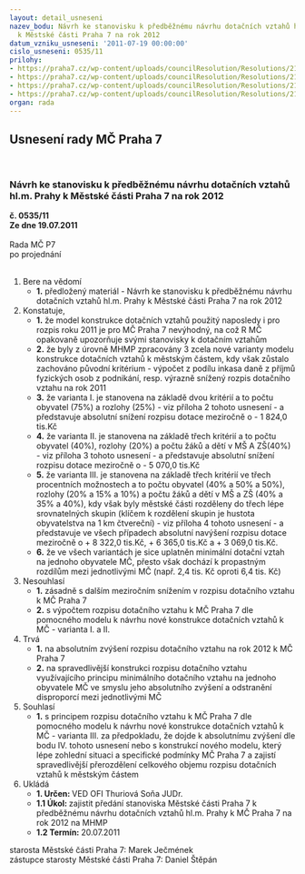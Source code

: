 ```yaml
---
layout: detail_usneseni
nazev_bodu: Návrh ke stanovisku k předběžnému návrhu dotačních vztahů hl.m. Prahy
  k Městské části Praha 7 na rok 2012
datum_vzniku_usneseni: '2011-07-19 00:00:00'
cislo_usneseni: 0535/11
prilohy:
- https://praha7.cz/wp-content/uploads/councilResolution/Resolutions/21490/35-11-usnezhmp4_1_11.pdf
- https://praha7.cz/wp-content/uploads/councilResolution/Resolutions/21490/35-11-varianta_10001.pdf
- https://praha7.cz/wp-content/uploads/councilResolution/Resolutions/21490/35-11-varianta_20001.pdf
- https://praha7.cz/wp-content/uploads/councilResolution/Resolutions/21490/35-11-varianta_30001.pdf
organ: rada
---
```

<div id="ucUsn_pList" class="usn">
	<span><h2>Usnesení rady MČ Praha 7 </h2>
<br></span><div class="standBody">
<span><h3>Návrh ke stanovisku k předběžnému návrhu dotačních vztahů hl.m. Prahy k Městské části Praha 7 na rok 2012</h3></span><div class="center">
		<strong>č. 0535/11</strong><br>
	</div>
<div class="center">
		<strong>Ze dne 19.07.2011</strong><br><br>
	</div>Rada MČ P7<br> po projednání<br><br><ol>
<li>Bere na vědomí<ul><li>
<strong>1.</strong> předložený materiál - Návrh ke stanovisku k předběžnému návrhu dotačních vztahů hl.m. Prahy k Městské části Praha 7 na rok 2012</li></ul>
</li>
<li>Konstatuje,<ul>
<li>
<strong>1.</strong> že model konstrukce dotačních vztahů použitý naposledy i pro rozpis roku 2011 je pro MČ Praha 7 nevýhodný, na což R MČ opakovaně upozorňuje svými stanovisky k dotačním vztahům</li>
<li>
<strong>2.</strong> že byly z úrovně MHMP zpracovány 3 zcela nové varianty modelu konstrukce dotačních vztahů k městským částem, kdy však zůstalo zachováno původní kritérium - výpočet z podílu inkasa daně z příjmů fyzických osob z podnikání, resp. výrazně snížený rozpis dotačního vztahu na rok 2011 </li>
<li>
<strong>3.</strong> že varianta I. je stanovena na základě dvou kritérií a to počtu obyvatel (75%) a rozlohy (25%) - viz příloha 2 tohoto usnesení - a představuje absolutní snížení rozpisu dotace meziročně o - 1 824,0 tis.Kč </li>
<li>
<strong>4.</strong> že varianta II. je stanovena na základě třech kritérií a to počtu obyvatel (40%), rozlohy (20%) a počtu žáků a dětí v MŠ A ZŠ(40%) - viz příloha 3 tohoto usnesení - a představuje absolutní snížení rozpisu dotace meziročně o - 5 070,0 tis.Kč</li>
<li>
<strong>5.</strong> že varianta III. je stanovena  na základě třech kritérií ve třech procentních možnostech  a to počtu obyvatel (40% a 50% a 50%), rozlohy (20% a 15% a 10%) a počtu žáků a dětí v MŠ a ZŠ (40% a 35% a 40%), kdy však byly městské části rozděleny do třech lépe srovnatelných skupin (klíčem k rozdělení skupin je hustota obyvatelstva na 1 km čtvereční) - viz příloha 4 tohoto usnesení - a představuje ve všech případech absolutní navýšení rozpisu dotace meziročně o  + 8 322,0 tis.Kč, + 6 365,0 tis.Kč a + 3 069,0 tis.Kč.</li>
<li>
<strong>6.</strong> že ve všech variantách je sice uplatněn minimální dotační vztah na jednoho obyvatele MČ, přesto však  dochází k propastným rozdílům mezi jednotlivými MČ (např. 2,4 tis. Kč  oproti 6,4 tis. Kč) </li>
</ul>
</li>
<li>Nesouhlasí<ul>
<li>
<strong>1.</strong> zásadně s dalším meziročním snížením v rozpisu dotačního vztahu k MČ Praha 7</li>
<li>
<strong>2.</strong> s výpočtem rozpisu dotačního vztahu k MČ Praha 7 dle pomocného modelu k návrhu nové konstrukce dotačních vztahů k MČ - varianta  I. a II.</li>
</ul>
</li>
<li>Trvá<ul>
<li>
<strong>1.</strong> na absolutním zvýšení rozpisu dotačního vztahu na rok 2012 k MČ Praha 7  </li>
<li>
<strong>2.</strong> na spravedlivější konstrukci rozpisu dotačního vztahu využívajícího principu minimálního dotačního vztahu na jednoho obyvatele MČ ve smyslu jeho absolutního zvýšení a odstranění disproporcí mezi jednotlivými MČ</li>
</ul>
</li>
<li>Souhlasí<ul><li>
<strong>1.</strong> s principem  rozpisu dotačního vztahu k MČ Praha 7 dle pomocného modelu k návrhu nové konstrukce dotačních vztahů k MČ - varianta  III. za předpokladu, že dojde k absolutnímu zvýšení dle bodu IV. tohoto usnesení nebo s konstrukcí nového modelu, který lépe zohlední situaci a specifické  podmínky  MČ Praha 7 a zajistí spravedlivější přerozdělení celkového objemu rozpisu dotačních vztahů k městským částem </li></ul>
</li>
<li>Ukládá<ul>
<li>
<strong>1. Určen: </strong>VED OFI Thuriová Soňa JUDr.</li>
<li>
<strong>1.1 Úkol: </strong>zajistit předání stanoviska Městské části Praha 7 k předběžnému návrhu dotačních vztahů hl.m. Prahy k MČ Praha 7 na rok 2012 na MHMP</li>
<li>
<strong>1.2 Termín: </strong>20.07.2011</li>
</ul>
</li>
</ol>starosta Městské části Praha 7: Marek Ječmének<br>zástupce starosty Městské části Praha 7: Daniel Štěpán 
</div>
</div>